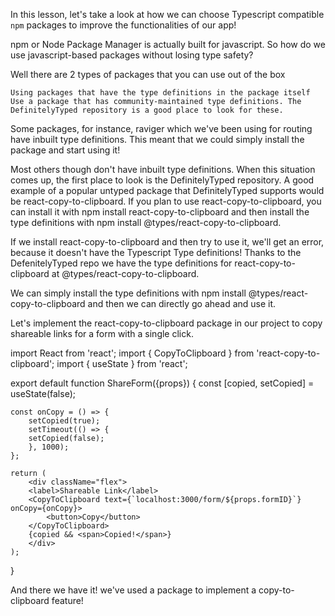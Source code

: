 In this lesson, let's take a look at how we can choose Typescript compatible `npm` packages to improve the functionalities of our app!

npm or Node Package Manager is actually built for javascript. So how do we use javascript-based packages without losing type safety?

Well there are 2 types of packages that you can use out of the box

    Using packages that have the type definitions in the package itself
    Use a package that has community-maintained type definitions. The DefinitelyTyped repository is a good place to look for these.

Some packages, for instance, raviger which we've been using for routing have inbuilt type definitions. This meant that we could simply install the package and start using it!

Most others though don't have inbuilt type definitions. When this situation comes up, the first place to look is the DefinitelyTyped repository. A good example of a popular untyped package that DefinitelyTyped supports would be react-copy-to-clipboard. If you plan to use react-copy-to-clipboard, you can install it with npm install react-copy-to-clipboard and then install the type definitions with npm install @types/react-copy-to-clipboard.

If we install react-copy-to-clipboard and then try to use it, we'll get an error, because it doesn't have the Typescript Type definitions! Thanks to the DefenitelyTyped repo we have the type definitions for react-copy-to-clipboard at @types/react-copy-to-clipboard.

We can simply install the type definitions with npm install @types/react-copy-to-clipboard and then we can directly go ahead and use it.

Let's implement the react-copy-to-clipboard package in our project to copy shareable links for a form with a single click.

import React from 'react';
import { CopyToClipboard } from 'react-copy-to-clipboard';
import { useState } from 'react';

export default function ShareForm({props}) {
    const [copied, setCopied] = useState(false);
    
    const onCopy = () => {
        setCopied(true);
        setTimeout(() => {
        setCopied(false);
        }, 1000);
    };
    
    return (
        <div className="flex">
        <label>Shareable Link</label>
        <CopyToClipboard text={`localhost:3000/form/${props.formID}`} onCopy={onCopy}>
            <button>Copy</button>
        </CopyToClipboard>
        {copied && <span>Copied!</span>}
        </div>
    );
}

And there we have it! we've used a package to implement a copy-to-clipboard feature!
